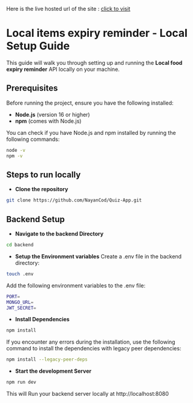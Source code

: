 Here is the live hosted url of the site : [click to visit](https://local-food-expiry-reminder-frontend.onrender.com)

# Local items expiry reminder - Local Setup Guide

This guide will walk you through setting up and running the **Local food expiry reminder** API locally on your machine.

## Prerequisites

Before running the project, ensure you have the following installed:

- **Node.js** (version 16 or higher)
- **npm** (comes with Node.js)

You can check if you have Node.js and npm installed by running the following commands:

```bash
node -v
npm -v
```

## Steps to run locally

- **Clone the repository**
```bash
git clone https://github.com/NayanCod/Quiz-App.git
```
## Backend Setup
- **Navigate to the backend Directory**
```bash
cd backend
```

- **Setup the Environment variables**
Create a .env file in the backend directory:
```bash
touch .env
```
Add the following environment variables to the .env file:
```bash
PORT=
MONGO_URL=
JWT_SECRET=
```

- **Install Dependencies**
```bash
npm install
```
If you encounter any errors during the installation, use the following command to install the dependencies with legacy peer dependencies:
```bash
npm install --legacy-peer-deps
````


- **Start the development Server**
```bash
npm run dev
```


This will Run your backend server locally at http://localhost:8080

